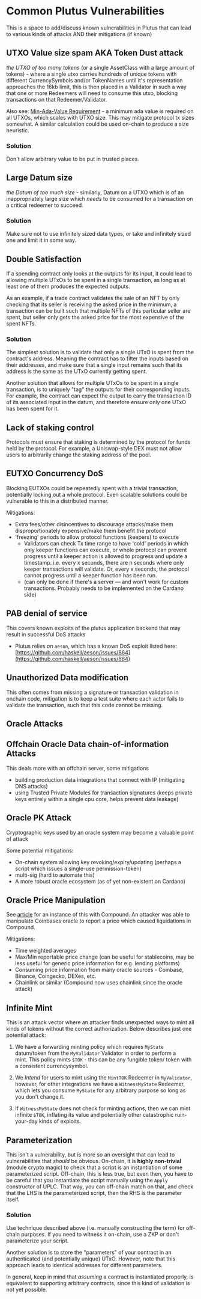 # Common Plutus Vulnerabilities

This is a space to add/discuss known vulnerabilities in Plutus that can lead to various kinds of attacks AND their mitigations (if known)



## UTXO Value size spam AKA Token Dust attack

_the UTXO of too many tokens_  (or a single AssetClass with a large amount of tokens) - where a single utxo carries hundreds of unique tokens with different CurrencySymbols and/or TokenNames until it's representation approaches the 16kb limit,  this is then placed in a Validator in such a way that one or more Redeemers will need to consume this utxo,   blocking transactions on that Redeemer/Validator.

Also see: [Min-Ada-Value Requirement](https://cardano-ledger.readthedocs.io/en/latest/explanations/min-utxo.html) - a minimum ada value is required on all UTXOs, which scales with UTXO size. This may mitigate protocol tx sizes somewhat. A similar calculation could be used on-chain to produce a size heuristic.

### Solution

Don't allow arbitrary value to be put in trusted places.

## Large Datum size

_the Datum of too much size_ - similarly, Datum on a UTXO which is of an inappropriately large size which _needs_ to be consumed for a transaction on a critical redeemer to succeed.

### Solution

Make sure not to use infinitely sized data types,
or take and infinitely sized one and limit it in some way.

## Double Satisfaction

If a spending contract only looks at the outputs for its input, it could lead to
allowing multiple UTxOs to be spent in a single transaction, as long as at least
one of them produces the expected outputs.

As an example, if a trade contract validates the sale of an NFT by only checking
that its seller is receiving the asked price in the minimum, a transaction can
be built such that multiple NFTs of this particular seller are spent, but seller
only gets the asked price for the most expensive of the spent NFTs.

### Solution

The simplest solution is to validate that only a single UTxO is spent from the
contract's address. Meaning the contract has to filter the inputs based on their
addresses, and make sure that a single input remains such that its address is
the same as the UTxO currently getting spent.

Another solution that allows for multiple UTxOs to be spent in a single
transaction, is to uniquely "tag" the outputs for their corresponding inputs.
For example, the contract can expect the output to carry the transaction ID of
its associated input in the datum, and therefore ensure only one UTxO has been
spent for it.

## Lack of staking control

Protocols must ensure that staking is determined by the protocol for
funds held by the protocol.
For example, a Uniswap-style DEX must not allow users to arbitrarily
change the staking address of the pool.

## EUTXO Concurrency DoS

Blocking EUTXOs could be repeatedly spent with a trivial transaction, potentially locking out a whole protocol. Even scalable solutions could be vulnerable to this in a distributed manner.

Mitigations:

- Extra fees/other disincentives to discourage attacks/make them disproportionately expensive/make them benefit the protocol
- 'freezing' periods to allow protocol functions (keepers) to execute
    - Validators can check Tx time range to have 'cold' periods in which only keeper functions can execute, or whole protocol can prevent progress until a keeper action is allowed to progress and update a timestamp. i.e. every x seconds, there are n seconds where only keeper transactions will validate. Or, every x seconds, the protocol cannot progress until a keeper function has been run.
    - (can only be done if there's a server — and won't work for custom transactions. Probably needs to be implemented on the Cardano side)

## PAB denial of service

This covers known exploits of the plutus application backend that may result in successful DoS attacks

- Plutus relies on `aeson`, which has a known DoS exploit listed here: [https://github.com/haskell/aeson/issues/864](https://github.com/haskell/aeson/issues/864)  

## Unauthorized Data modification

This often comes from missing a signature or transaction validation in onchain code,    mitigation is to keep a test suite where each actor fails to validate the transaction, such that this code cannot be missing.

## Oracle Attacks

## Offchain Oracle Data chain-of-information Attacks

This deals more with an offchain server, some mitigations

- building production data integrations that connect with IP (mitigating DNS attacks)
- using Trusted Private Modules for transaction signatures (keeps private keys entirely within a single cpu core,  helps prevent data leakage)

## Oracle PK Attack

Cryptographic keys used by an oracle system may become a valuable point of attack

Some potential mitigations:

- On-chain system allowing key revoking/expiry/updating (perhaps a script which issues a single-use permission-token)
- multi-sig (hard to automate this)
- A more robust oracle ecosystem (as of yet non-existent on Cardano)

## Oracle Price Manipulation

See [article](https://decrypt.co/49657/oracle-exploit-sees-100-million-liquidated-on-compound) for an instance of this with Compound. An attacker was able to manipulate Coinbases oracle to report a price which caused liquidations in Compound.

Mitigations:

- Time weighted averages
- Max/Min reportable price change (can be useful for stablecoins, may be less useful for generic price information for e.g. lending platforms)
- Consuming price information from many oracle sources - Coinbase, Binance, Coingecko, DEXes, etc. 
- Chainlink or similar (Compound now uses chainlink since the oracle attack)

## Infinite Mint

This is an attack vector where an attacker finds unexpected ways to mint all kinds of tokens without the correct authorization. Below describes just one potential attack:

1) We have a forwarding minting policy which requires `MyState` datum/token from the `MyValidator` Validator in order to perform a mint. This policy mints `$TOK` - this can be any fungible token/ token with a consistent currencysymbol.

2) We _Intend_ for users to mint using the `MintTOK` Redeemer in `MyValidator`, however, for other integrations we have a `WitnessMyState` Redeemer, which lets you consume `MyState` for any arbitrary purpose so long as you don't change it.

3) If `WitnessMyState` does not check for minting actions, then we can mint infinite `$TOK`, inflating its value and potentially other catastrophic ruin-your-day kinds of exploits.

## Parameterization

This isn't a vulnerability, but is more so an oversight that can lead to vulnerabilities that *should* be obvious.
On-chain, it is **highly non-trivial** (module crypto magic) to check that a script is an instantiation of some
parameterized script.
Off-chain, this is less true, but even then, you have to be careful that you instantiate the script manually
using the `Apply` constructor of UPLC.
That way, you can off-chain match on that, and check that the LHS is the parameterized script,
then the RHS is the parameter itself.

### Solution

Use technique described above (i.e. manually constructing the term) for off-chain purposes.
If you need to witness it on-chain, use a ZKP or don't parameterize your script.

Another solution is to store the "parameters" of your contract in an
authenticated (and potentially unique) UTxO. However, note that this approach
leads to identical addresses for different parameters.

In general, keep in mind that _assuming_ a contract is instantiated properly, is
equivalent to supporting arbitrary contracts, since this kind of validation is
not yet possible.
